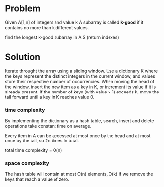 # Problem

Given A[1,n] of integers and value k
A subarray is called **k-good** if it contains no more than k different values.

find the longest k-good subarray in A.S (return indexes)

# Solution

Iterate throught the array using a sliding window.
Use a dictionary K where the keys represent the distinct integers in the current window, and values store their respective number of occurrencies.
When moving the head of the window, insert the new item as a key in K, or increment its value if it is already present.
If the number of keys (with value > 1) exceeds k, move the tail forward until a key in K reaches value 0.

### time complexity
By implementing the dictionary as a hash table, search, insert and delete operations take constant time on average.

Every item in A can be accessed at most once by the head and at most once by the tail, so 2n times in total.

total time complexity = O(n)

### space complexity
The hash table will contain at most O(n) elements, O(k) if we remove the keys that reach a value of zero.